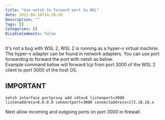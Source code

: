 ```yaml
---
title: "Use netsh to forward port to WSL"
date: 2021-04-10T14:20:20
Description: ""
Tags: []
Categories: []
DisableComments: false
---
```

It's not a bug with WSL 2, WSL 2 is running as a hyper-v virtual machine. The hyper-v adapter can be found in network adapters. You can use port forwarding to forward the port with netsh as below.  
Example command below will forward tcp from port 3000 of the WSL 2 client to port 3000 of the host OS.  
## IMPORTANT
`netsh interface portproxy add v4tov4 listenport=3000 listenaddress=0.0.0.0 connectport=3000 connectaddress=172.18.28.x`  

Next allow incoming and outgoing ports on port 3000 in firewall.

